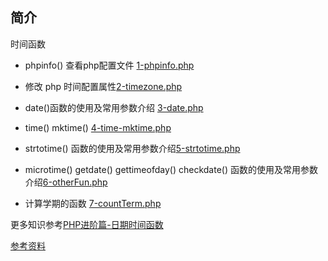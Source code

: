
## 简介

时间函数


- phpinfo() 查看php配置文件 [1-phpinfo.php](./1-phpinfo.php)

- 修改 php 时间配置属性[2-timezone.php](./2-timezone.php)

- date()函数的使用及常用参数介绍 [3-date.php](./3-date.php)

- time() mktime() [4-time-mktime.php](./4-time-mktime.php)

- strtotime() 函数的使用及常用参数介绍[5-strtotime.php](./5-strtotime.php)

- microtime()  getdate() gettimeofday() checkdate() 函数的使用及常用参数介绍[6-otherFun.php](./6-otherFun.php)

- 计算学期的函数 [7-countTerm.php](./7-countTerm.php)

更多知识参考[PHP进阶篇-日期时间函数](https://www.imooc.com/learn/698)

[参考资料](http://php.net/manual/zh/ref.datetime.php)